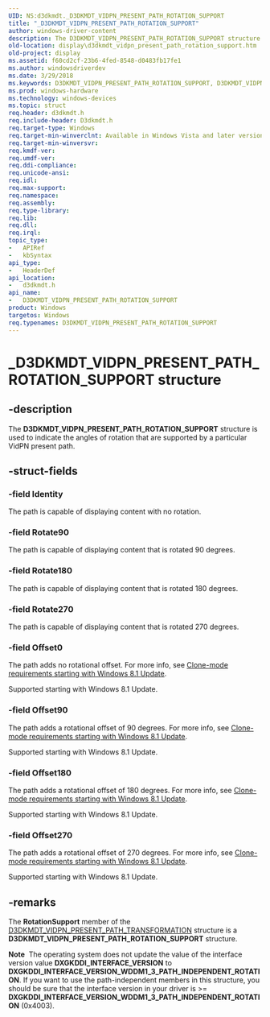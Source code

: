 ```yaml
---
UID: NS:d3dkmdt._D3DKMDT_VIDPN_PRESENT_PATH_ROTATION_SUPPORT
title: "_D3DKMDT_VIDPN_PRESENT_PATH_ROTATION_SUPPORT"
author: windows-driver-content
description: The D3DKMDT_VIDPN_PRESENT_PATH_ROTATION_SUPPORT structure is used to indicate the angles of rotation that are supported by a particular VidPN present path.
old-location: display\d3dkmdt_vidpn_present_path_rotation_support.htm
old-project: display
ms.assetid: f60cd2cf-23b6-4fed-8548-d0483fb17fe1
ms.author: windowsdriverdev
ms.date: 3/29/2018
ms.keywords: D3DKMDT_VIDPN_PRESENT_PATH_ROTATION_SUPPORT, D3DKMDT_VIDPN_PRESENT_PATH_ROTATION_SUPPORT structure [Display Devices], DmStructs_a078867c-e6a4-4bbf-afb6-244b210a5671.xml, _D3DKMDT_VIDPN_PRESENT_PATH_ROTATION_SUPPORT, d3dkmdt/D3DKMDT_VIDPN_PRESENT_PATH_ROTATION_SUPPORT, display.d3dkmdt_vidpn_present_path_rotation_support
ms.prod: windows-hardware
ms.technology: windows-devices
ms.topic: struct
req.header: d3dkmdt.h
req.include-header: D3dkmdt.h
req.target-type: Windows
req.target-min-winverclnt: Available in Windows Vista and later versions of the Windows operating systems.
req.target-min-winversvr: 
req.kmdf-ver: 
req.umdf-ver: 
req.ddi-compliance: 
req.unicode-ansi: 
req.idl: 
req.max-support: 
req.namespace: 
req.assembly: 
req.type-library: 
req.lib: 
req.dll: 
req.irql: 
topic_type:
-	APIRef
-	kbSyntax
api_type:
-	HeaderDef
api_location:
-	d3dkmdt.h
api_name:
-	D3DKMDT_VIDPN_PRESENT_PATH_ROTATION_SUPPORT
product: Windows
targetos: Windows
req.typenames: D3DKMDT_VIDPN_PRESENT_PATH_ROTATION_SUPPORT
---
```


# _D3DKMDT_VIDPN_PRESENT_PATH_ROTATION_SUPPORT structure


## -description


The <b>D3DKMDT_VIDPN_PRESENT_PATH_ROTATION_SUPPORT</b> structure is used to indicate the angles of rotation that are supported by a particular VidPN present path.


## -struct-fields




### -field Identity

The path is capable of displaying content with no rotation.


### -field Rotate90

The path is capable of displaying content that is rotated 90 degrees.


### -field Rotate180

The path is capable of displaying content that is rotated 180 degrees.


### -field Rotate270

The path is capable of displaying content that is rotated 270 degrees.


### -field Offset0

The path adds no rotational offset. For more info, see <a href="https://msdn.microsoft.com/0c9bdd42-aeaf-4cc8-a979-9ed8eeda3811">Clone-mode requirements starting with Windows 8.1 Update</a>.

Supported starting with Windows 8.1 Update.


### -field Offset90

The path adds a rotational offset of 90 degrees. For more info, see <a href="https://msdn.microsoft.com/0c9bdd42-aeaf-4cc8-a979-9ed8eeda3811">Clone-mode requirements starting with Windows 8.1 Update</a>.

Supported starting with Windows 8.1 Update.


### -field Offset180

The path adds a rotational offset of 180 degrees. For more info, see <a href="https://msdn.microsoft.com/0c9bdd42-aeaf-4cc8-a979-9ed8eeda3811">Clone-mode requirements starting with Windows 8.1 Update</a>.

Supported starting with Windows 8.1 Update.


### -field Offset270

The path adds a rotational offset of 270 degrees. For more info, see <a href="https://msdn.microsoft.com/0c9bdd42-aeaf-4cc8-a979-9ed8eeda3811">Clone-mode requirements starting with Windows 8.1 Update</a>.

Supported starting with Windows 8.1 Update.


## -remarks



The <b>RotationSupport</b> member of the <a href="https://msdn.microsoft.com/library/windows/hardware/ff546719">D3DKMDT_VIDPN_PRESENT_PATH_TRANSFORMATION</a> structure is a <b>D3DKMDT_VIDPN_PRESENT_PATH_ROTATION_SUPPORT</b> structure.

<div class="alert"><b>Note</b>  The operating system  does not update the value of the interface version value <b>DXGKDDI_INTERFACE_VERSION</b> to <b>DXGKDDI_INTERFACE_VERSION_WDDM1_3_PATH_INDEPENDENT_ROTATION</b>. If you want to use the path-independent members in this structure, you should be sure that the interface version in your driver is &gt;= <b>DXGKDDI_INTERFACE_VERSION_WDDM1_3_PATH_INDEPENDENT_ROTATION</b> (0x4003).</div>
<div> </div>


